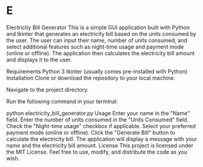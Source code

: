 # E
Electricity Bill Generator
This is a simple GUI application built with Python and tkinter that generates an electricity bill based on the units consumed by the user. The user can input their name, number of units consumed, and select additional features such as night-time usage and payment mode (online or offline). The application then calculates the electricity bill amount and displays it to the user.

Requirements
Python 3
tkinter (usually comes pre-installed with Python)
Installation
Clone or download the repository to your local machine.

Navigate to the project directory.

Run the following command in your terminal:


python electricity_bill_generator.py
Usage
Enter your name in the "Name" field.
Enter the number of units consumed in the "Units Consumed" field.
Check the "Night-time usage" checkbox if applicable.
Select your preferred payment mode (online or offline).
Click the "Generate Bill" button to calculate the electricity bill.
The application will display a message with your name and the electricity bill amount.
License
This project is licensed under the MIT License. Feel free to use, modify, and distribute the code as you wish.
